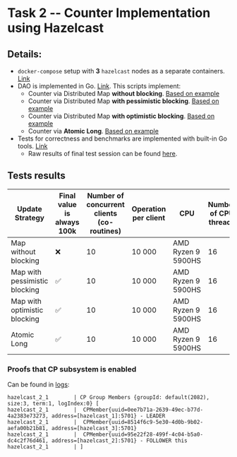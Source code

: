 # Task 2 -- Counter Implementation using Hazelcast

## Details:

- `docker-compose` setup with **3** `hazelcast` nodes as a separate
  containers. [Link](../../db_environment/hazelcast/docker_compose.yaml)
- DAO is implemented in Go. [Link](../../db_experiments/hazelcast/counter.go). This scripts implement:
    - Counter via Distributed Map **without blocking**. [Based on example](https://docs.hazelcast.com/imdg/latest/data-structures/map#locking-maps)
    - Counter via Distributed Map **with pessimistic blocking**. [Based on example](https://docs.hazelcast.com/imdg/latest/data-structures/map#pessimistic-locking)
    - Counter via Distributed Map **with optimistic blocking**. [Based on example](https://docs.hazelcast.com/imdg/latest/data-structures/map#optimistic-locking)
    - Counter via **Atomic Long**. [Based on example](https://docs.hazelcast.com/hazelcast/5.1/data-structures/iatomiclong)
- Tests for correctness and benchmarks are implemented with built-in Go
  tools. [Link](../../db_experiments/hazelcast/counter_test.go)
    - Raw results of final test session can be found [here](../raw_data/hazelcast_test_without_lock_case.log).

## Tests results

| Update Strategy               | Final value is always 100k | Number of concurrent clients (co-routines) | Operation per client | CPU                | Number of CPU threads | Time of execution |
|-------------------------------|----------------------------|--------------------------------------------|----------------------|--------------------|-----------------------|-------------------|
| Map without blocking          | ❌                          | 10                                         | 10 000               | AMD Ryzen 9 5900HS | 16                    | 5,74 sec          |
| Map with pessimistic blocking | ✅                          | 10                                         | 10 000               | AMD Ryzen 9 5900HS | 16                    | [46,83 min](https://github.com/hazelcast/hazelcast-go-client/issues/992)             |
| Map with optimistic blocking  | ✅                          | 10                                         | 10 000               | AMD Ryzen 9 5900HS | 16                    | 26,06 sec         |
| Atomic Long                   | ✅                          | 10                                         | 10 000               | AMD Ryzen 9 5900HS | 16                    | 9,076 sec         |


### Proofs that CP subsystem is enabled

Can be found in [logs](../raw_data/hazelcast_test_without_lock_case.log):

```
hazelcast_2_1        | CP Group Members {groupId: default(2082), size:3, term:1, logIndex:0} [
hazelcast_2_1        |  CPMember{uuid=0ee7b71a-2639-49ec-b77d-4a2383e73273, address=[hazelcast_1]:5701} - LEADER
hazelcast_2_1        |  CPMember{uuid=8514f6c9-5e30-4d0b-9b02-aefa00b21b81, address=[hazelcast_3]:5701}
hazelcast_2_1        |  CPMember{uuid=95e22f28-499f-4c04-b5a0-dc4c2f76d461, address=[hazelcast_2]:5701} - FOLLOWER this
hazelcast_2_1        | ]
```
